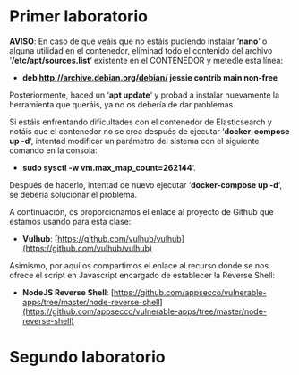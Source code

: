# Primer laboratorio

**AVISO**: En caso de que veáis que no estáis pudiendo instalar ‘**nano**‘ o alguna utilidad en el contenedor, eliminad todo el contenido del archivo ‘**/etc/apt/sources.list**‘ existente en el CONTENEDOR y metedle esta línea:

- **deb http://archive.debian.org/debian/ jessie contrib main non-free**
    

Posteriormente, haced un ‘**apt update**‘ y probad a instalar nuevamente la herramienta que queráis, ya no os debería de dar problemas.

Si estáis enfrentando dificultades con el contenedor de Elasticsearch y notáis que el contenedor no se crea después de ejecutar ‘**docker-compose up -d**‘, intentad modificar un parámetro del sistema con el siguiente comando en la consola:

- **sudo sysctl -w vm.max_map_count=262144**‘.

Después de hacerlo, intentad de nuevo ejecutar ‘**docker-compose up -d**‘, se debería solucionar el problema.

A continuación, os proporcionamos el enlace al proyecto de Github que estamos usando para esta clase:

- **Vulhub**: [https://github.com/vulhub/vulhub](https://github.com/vulhub/vulhub)

Asimismo, por aquí os compartimos el enlace al recurso donde se nos ofrece el script en Javascript encargado de establecer la Reverse Shell:

- **NodeJS Reverse Shell**: [https://github.com/appsecco/vulnerable-apps/tree/master/node-reverse-shell](https://github.com/appsecco/vulnerable-apps/tree/master/node-reverse-shell)

# Segundo laboratorio